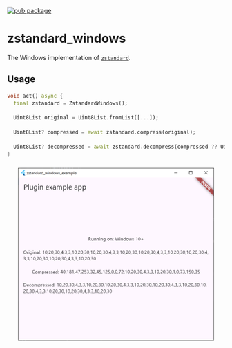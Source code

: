 [![pub package](https://img.shields.io/pub/v/zstandard_windows.svg)](https://pub.dev/packages/zstandard_windows)

# zstandard_windows

The Windows implementation of [`zstandard`](https://pub.dev/packages/zstandard).

## Usage

```dart
void act() async {
  final zstandard = ZstandardWindows();

  Uint8List original = Uint8List.fromList([...]);

  Uint8List? compressed = await zstandard.compress(original);
  
  Uint8List? decompressed = await zstandard.decompress(compressed ?? Uint8List(0));
}
```

<p align="center"><img width="90%" vspace="10" src="https://github.com/landamessenger/zstandard/raw/master/zstandard_windows/images/sample.png"></p>
